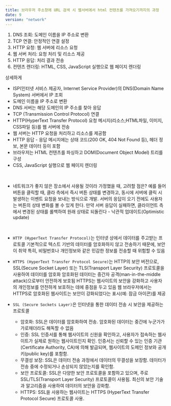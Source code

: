 ```yaml
---
title: 브라우저 주소창에 URL 검색 시 웹서버에서 html 컨텐츠를 가져오기까지의 과정
date: 9
version: "network"
---
```


1. DNS 조회: 도메인 이름을 IP 주소로 변환
2. TCP 연결: 안정적인 연결 설정
3. HTTP 요청: 웹 서버에 리소스 요청
4. 웹 서버 처리: 요청 처리 및 리소스 제공
5. HTTP 응답: 처리 결과 전송
6. 컨텐츠 렌더링: HTML, CSS, JavaScript 실행으로 웹 페이지 렌더링

상세하게

- ISP(인터넷 서비스 제공자, Internet Service Provider)의 DNS(Domain Name System) 서버에서 IP 조회
- 도메인 이름을 IP 주소로 변환
- DNS 서버는 해당 도메인의 IP 주소를 찾아 응답
- TCP (Transmission Control Protocol) 연결
- HTTP(HyperText Transfer Protocol) 요청 메시지(리소스;HTML파일, 이미지, CSS파일 등)를 웹 서버에 전송
- 웹 서버는 HTTP 요청을 처리하고 리소스를 제공함
- HTTP 응답 - 응답 메시지에는 상태 코드(200 OK, 404 Not Found 등), 헤더 정보, 본문 데이터 등이 포함
- 브라우저는 HTML 컨텐츠를 파싱하고 DOM(Document Object Model) 트리를 구성
- CSS, JavaScript 실행으로 웹 페이지 렌더링

<br/>

- 네트워크가 좋지 않은 장소에서 사용될 것이라 가정했을 때, 고려할 점은?
  예를 들어 버튼을 클릭할 때, 클라 측에서 즉시 버튼 상태를 변경하고, 동시에 서버에 클릭 시 발생하는 이벤트 요청을 보내는 방식으로 개발. 서버의 응답이 오기 전에도 사용자는 버튼의 상태 변화를 볼 수 있게 한다. 만약 서버 응답이 실패하면, 클라이언트 측에서 변경된 상태를 롤백하여 원래 상태로 되돌린다 - 낙관적 업데이트(Optimistic update)

<br/>

- `HTTP (HyperText Transfer Protocol)`는 인터넷 상에서 데이터를 주고받는 프로토콜
  기본적으로 텍스트 기반의 데이터를 암호화하지 않고 전송하기 때문에, 보안이 취약
  특히, 비밀번호나 개인정보와 같은 민감한 정보를 전송할 때 위험할 수 있음

- `HTTPS (HyperText Transfer Protocol Secure)`는 HTTP의 보안 버전으로, SSL(Secure Socket Layer) 또는 TLS(Transport Layer Security) 프로토콜을 사용하여 데이터를 암호화
  암호화된 데이터는 중간자 공격(man-in-the-middle attack)으로부터 안전하게 보호됨
  HTTPS는 웹사이트의 보안을 강화하고 사용자의 개인정보를 안전하게 보호하는 데에 중점을 두고 있음
  웹 브라우저에서는 HTTPS로 암호화된 웹사이트는 보안이 강화되었다는 표시(예: 잠금 아이콘)를 제공

- `SSL (Secure Sockets Layer)`은 인터넷을 통한 데이터 전송 시 보안을 제공하는 프로토콜

  - 암호화: SSL은 데이터를 암호화하여 전송. 암호화된 데이터는 중간에 누군가가 가로채더라도 해독할 수 없음
  - 인증: SSL 인증서를 통해 웹사이트의 신원을 확인하고, 사용자가 접속하는 웹사이트가 실제로 원하는 웹사이트인지 확인. 인증서는 신뢰할 수 있는 인증 기관(Certificate Authority, CA)에 의해 발급되며, 웹사이트의 도메인 정보와 공개키(public key)를 포함함.
  - 무결성 보장: SSL은 데이터 전송 과정에서 데이터의 무결성을 보장함. 데이터가 전송 중에 수정되거나 손상되지 않았는지를 확인함.
  - 보안 프로토콜: SSL은 다양한 보안 프로토콜을 포함하고 있으며, 주로 SSL/TLS(Transport Layer Security) 프로토콜이 사용됨. 최신의 보안 기술과 알고리즘을 사용하여 데이터의 보안을 강화함.
  - HTTPS: SSL을 사용하는 웹사이트는 HTTPS (HyperText Transfer Protocol Secure) 프로토콜 사용.
